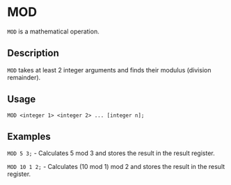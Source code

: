 # MOD

`MOD` is a mathematical operation.

## Description

`MOD` takes at least 2 integer arguments and finds their modulus (division remainder).

## Usage

```
MOD <integer 1> <integer 2> ... [integer n];
```

## Examples

`MOD 5 3;` - Calculates 5 mod 3 and stores the result in the result register.

`MOD 10 1 2;` - Calculates (10 mod 1) mod 2 and stores the result in the result register.
